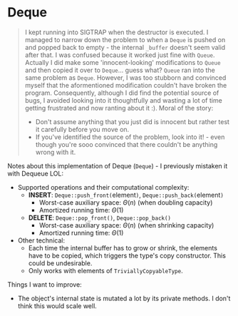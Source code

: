 # Deque
> I kept running into SIGTRAP when the destructor is executed. I managed to narrow down the problem to when a `Deque` is pushed on and popped back to empty - the internal `_buffer` doesn't seem valid after that. I was confused because it worked just fine with `Queue`. Actually I did make some 'innocent-looking' modifications to `Queue` and then copied it over to `Deque`... guess what? `Queue` ran into the same problem as `Deque`. However, I was too stubborn and convinced myself that the aformentioned modification couldn't have broken the program. Consequently, although I did find the potential source of bugs, I avoided looking into it thoughtfully and wasting a lot of time getting frustrated and now ranting about it :).
> Moral of the story:
> * Don't assume anything that you just did is innocent but rather test it carefully before you move on.
> * If you've identified the source of the problem, look into it! - even though you're sooo convinced that there couldn't be anything wrong with it.

Notes about this implementation of Deque (`Deque`) - I previously mistaken it with Dequeue LOL:
* Supported operations and their computational complexity:
    * **INSERT**: `Deque::push_front(`element`)`, `Deque::push_back(`element`)`
        * Worst-case auxiliary space: $\Theta(n)$ (when doubling capacity)
        * Amortized running time: $\Theta(1)$
    * **DELETE**: `Deque::pop_front()`, `Deque::pop_back()`
        * Worst-case auxiliary space: $\Theta(n)$ (when shrinking capacity)
        * Amortized running time: $\Theta(1)$ 
* Other technical:
    * Each time the internal buffer has to grow or shrink, the elements have to be copied, which triggers the type's copy constructor. This could be undesirable.
    * Only works with elements of `TriviallyCopyableType`.

Things I want to improve:
* The object's internal state is mutated a lot by its private methods. I don't think this would scale well.